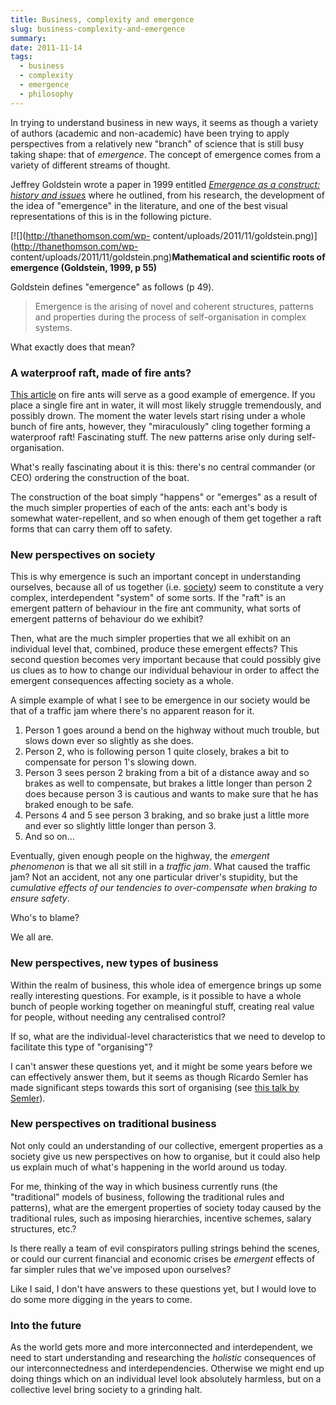 ```yaml
---
title: Business, complexity and emergence
slug: business-complexity-and-emergence
summary: 
date: 2011-11-14
tags:
  - business
  - complexity
  - emergence
  - philosophy
---
```

In trying to understand business in new ways, it seems as though a variety of
authors (academic and non-academic) have been trying to apply perspectives
from a relatively new "branch" of science that is still busy taking shape:
that of _emergence_. The concept of emergence comes from a variety of
different streams of thought.

Jeffrey Goldstein wrote a paper in 1999 entitled [_Emergence as a construct:
history and issues_](http://www.wu.ac.at/am/Download/ae/Issue_1-1.pdf) where
he outlined, from his research, the development of the idea of "emergence" in
the literature, and one of the best visual representations of this is in the
following picture.

[![](http://thanethomson.com/wp-
content/uploads/2011/11/goldstein.png)](http://thanethomson.com/wp-
content/uploads/2011/11/goldstein.png)**Mathematical and scientific roots of
emergence (Goldstein, 1999, p 55)**

Goldstein defines "emergence" as follows (p 49).

> Emergence is the arising of novel and coherent structures, patterns and
properties during the process of self-organisation in complex systems.

What exactly does that mean?



###  A waterproof raft, made of fire ants?

[This article](http://www.underwatertimes.com/news.php?article_id=48176391025)
on fire ants will serve as a good example of emergence. If you place a single
fire ant in water, it will most likely struggle tremendously, and possibly
drown. The moment the water levels start rising under a whole bunch of fire
ants, however, they "miraculously" cling together forming a waterproof raft!
Fascinating stuff. The new patterns arise only during self-organisation.

What's really fascinating about it is this: there's no central commander (or
CEO) ordering the construction of the boat.

The construction of the boat simply "happens" or "emerges" as a result of the
much simpler properties of each of the ants: each ant's body is somewhat
water-repellent, and so when enough of them get together a raft forms that can
carry them off to safety.



###  New perspectives on society

This is why emergence is such an important concept in understanding ourselves,
because all of us together (i.e.
[society](http://thanethomson.com/2011/11/10/mind-self-and-society/ "Mind,
self and society" )) seem to constitute a very complex, interdependent
"system" of some sorts. If the "raft" is an emergent pattern of behaviour in
the fire ant community, what sorts of emergent patterns of behaviour do we
exhibit?

Then, what are the much simpler properties that we all exhibit on an
individual level that, combined, produce these emergent effects? This second
question becomes very important because that could possibly give us clues as
to how to change our individual behaviour in order to affect the emergent
consequences affecting society as a whole.

A simple example of what I see to be emergence in our society would be that of
a traffic jam where there's no apparent reason for it.

  1. Person 1 goes around a bend on the highway without much trouble, but slows down ever so slightly as she does. 
  2. Person 2, who is following person 1 quite closely, brakes a bit to compensate for person 1's slowing down. 
  3. Person 3 sees person 2 braking from a bit of a distance away and so brakes as well to compensate, but brakes a little longer than person 2 does because person 3 is cautious and wants to make sure that he has braked enough to be safe. 
  4. Persons 4 and 5 see person 3 braking, and so brake just a little more and ever so slightly little longer than person 3. 
  5. And so on…

Eventually, given enough people on the highway, the _emergent phenomenon_ is
that we all sit still in a _traffic jam_. What caused the traffic jam? Not an
accident, not any one particular driver's stupidity, but the _cumulative
effects of our tendencies to over-compensate when braking to ensure safety_.

Who's to blame?

We all are.



###  New perspectives, new types of business

Within the realm of business, this whole idea of emergence brings up some
really interesting questions. For example, is it possible to have a whole
bunch of people working together on meaningful stuff, creating real value for
people, without needing any centralised control?

If so, what are the individual-level characteristics that we need to develop
to facilitate this type of "organising"?

I can't answer these questions yet, and it might be some years before we can
effectively answer them, but it seems as though Ricardo Semler has made
significant steps towards this sort of organising (see [this talk by
Semler](http://mitworld.mit.edu/video/308)).



###  New perspectives on traditional business

Not only could an understanding of our collective, emergent properties as a
society give us new perspectives on how to organise, but it could also help us
explain much of what's happening in the world around us today.

For me, thinking of the way in which business currently runs (the
"traditional" models of business, following the traditional rules and
patterns), what are the emergent properties of society today caused by the
traditional rules, such as imposing hierarchies, incentive schemes, salary
structures, etc.?

Is there really a team of evil conspirators pulling strings behind the scenes,
or could our current financial and economic crises be _emergent_ effects of
far simpler rules that we've imposed upon ourselves?

Like I said, I don't have answers to these questions yet, but I would love to
do some more digging in the years to come.



###  Into the future

As the world gets more and more interconnected and interdependent, we need to
start understanding and researching the _holistic_ consequences of our
interconnectedness and interdependencies. Otherwise we might end up doing
things which on an individual level look absolutely harmless, but on a
collective level bring society to a grinding halt.

